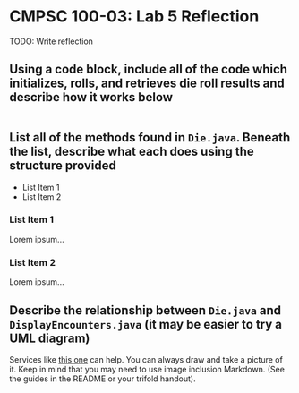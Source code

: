 # CMPSC 100-03: Lab 5 Reflection

TODO: Write reflection

## Using a code block, include all of the code which initializes, rolls, and retrieves die roll results and describe how it works below

```
```

## List all of the methods found in `Die.java`. Beneath the list, describe what each does using the structure provided

* List Item 1
* List Item 2

### List Item 1

Lorem ipsum...

### List Item 2

Lorem ipsum...

## Describe the relationship between `Die.java` and `DisplayEncounters.java` (it may be easier to try a UML diagram)

Services like [this one](https://www.draw.io/) can help. You can always draw and take a picture of it. Keep in mind that you may need to use image inclusion Markdown. (See the guides in the README or your trifold handout).